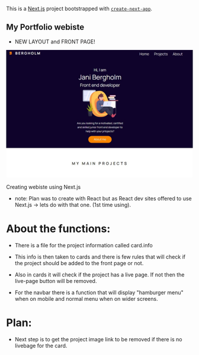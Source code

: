 This is a [Next.js](https://nextjs.org/) project bootstrapped with [`create-next-app`](https://github.com/vercel/next.js/tree/canary/packages/create-next-app).

## My Portfolio webiste

- NEW LAYOUT and FRONT PAGE!

![](./public/images/homepage_new.jpg)

Creating webiste using Next.js

- note: Plan was to create with React but as React dev sites offered to use Next.js -> lets do with that one. (1st time using).

# About the functions:

- There is a file for the project information called card.info
- This info is then taken to cards and there is few rules that will check if the project should be added to the front page or not.
- Also in cards it will check if the project has a live page. If not then the live-page button will be removed.

- For the navbar there is a function that will display "hamburger menu" when on mobile and normal menu when on wider screens.

# Plan:

- Next step is to get the project image link to be removed if there is no livebage for the card.
